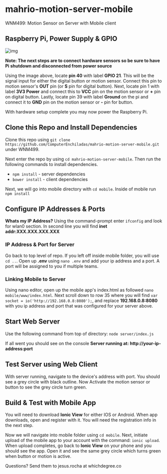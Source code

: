 # mahrio-motion-server-mobile
WNM499: Motion Sensor on Server with Mobile client

## Raspberry Pi, Power Supply & GPIO
![img](https://i.stack.imgur.com/sVvsB.jpg)

**__Note: The next steps are to connect hardware sensors so be sure to have Pi shutdown and disconnected from power source__**

Using the image above, locate __pin 40__ with label **GPIO 21**. This will be the signal input for either the digital button or motion sensor. Connect this pin to motion sensor's **OUT** pin (or **S** pin for digital button). Next, locate pin 1 with label **3V3 Power** and connect this to **VCC** pin on the motion sensor or **+** pin on digital button. Lastly, locate pin 39 with label **Ground** on the pi and connect it to **GND** pin on the motion sensor or **-** pin for button.

With hardware setup complete you may now power the Raspberry Pi.

## Clone this Repo and Install Dependencies
Clone this repo using `git clone https://github.com/ComputerEnchiladas/mahrio-motion-server-mobile.git` under WNM499.

Next enter the repo by using `cd mahrio-motion-server-mobile`. Then run the following commands to install dependencies.
- ```npm install``` - server dependencies
- ```bower install``` - client dependencies

Next, we will go into mobile directory with `cd mobile`. Inside of mobile run ```npm install```

## Configure IP Addresses & Ports
**Whats my IP Address?** Using the command-prompt enter `ifconfig` and look for wlan0 section. In second line you will find __inet addr:XXX.XXX.XXX.XXX__

### IP Address & Port for Server
Go back to top level of repo. If you left off inside mobile folder, you will use `cd ..`. Open up __.env__ using `nano .env` and add your ip address and a port. A port will be assigned to you if multiple teams.

### Linking Mobile to Server
Using nano editor, open up the mobile app's index.html as followed `nano mobile/www/index.html`. Next scroll down to row 35 where you will find `var socket = io('http://192.168.0.8:8080');`, and replace __192.168.0.8:8080__ with you ip address and port that was configured for your server above.

## Start Web Server
Use the following command from top of directory: `node server/index.js`

If all went you should see on the console __Server running at: http://your-ip-address:port__

## Test Server using Web Client
With server running, navigate to the device's address with port. You should see a grey circle with black outline. Now Activate the motion sensor or button to see the grey circle turn green.

## Build & Test with Mobile App
You will need to download **Ionic View** for either IOS or Android. When app downloads, open and register with it. You will need the registration info in the next step.

Now we will navigate into mobile folder using `cd mobile`. Next, initiate upload of the mobile app to your account with the command: `ionic upload`. When upload completes, go back to **Ionic View** on your phone and you should see the app. Open it and see the same grey circle which turns green when button or motion is active.

Questions? Send them to jesus.rocha at whichdegree.co
